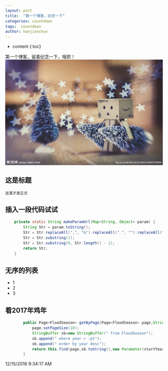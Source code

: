 ```yaml
---
layout: post
title:  "第一个博客，纪念一下"
categories: countdown
tags:  countdown
author: hanjianchun
---
```


* content
{:toc}

第一个博客，留着纪念一下，哦耶！
![](/image/2016/12/7222844_214447578000_2.jpg)




## 这是标题
	这里才是正文

## 插入一段代码试试

```java
	private static String makeParamUrl(Map<String, Object> param) {
		String Str = param.toString();
		Str = Str.replaceAll(",", "&").replaceAll(" ", "").replaceAll("#", " ");
		Str = Str.substring(1);
		Str = Str.substring(0, Str.length() - 1);
		return Str;
	}
```

## 无序的列表

- 1
- 2
- 3

## 看2017年鸡年

```java
       	public Page<FloodSeason> getByPage(Page<FloodSeason> page,String startYear) {
    		page.setPageSize(10);
    		StringBuffer sb=new StringBuffer(" from FloodSeason");
    		sb.append(" where year > :p1");
    		sb.append(" order by year desc");
    		return this.find(page,sb.toString(),new Parameter(startYear));
    	}
```

12/15/2016 9:34:17 AM 
